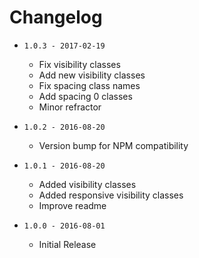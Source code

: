 # Changelog

- `1.0.3 - 2017-02-19`
  - Fix visibility classes
  - Add new visibility classes
  - Fix spacing class names
  - Add spacing 0 classes
  - Minor refractor

- `1.0.2 - 2016-08-20`
  - Version bump for NPM compatibility

- `1.0.1 - 2016-08-20`
  - Added visibility classes
  - Added responsive visibility classes
  - Improve readme

- `1.0.0 - 2016-08-01`
  - Initial Release
